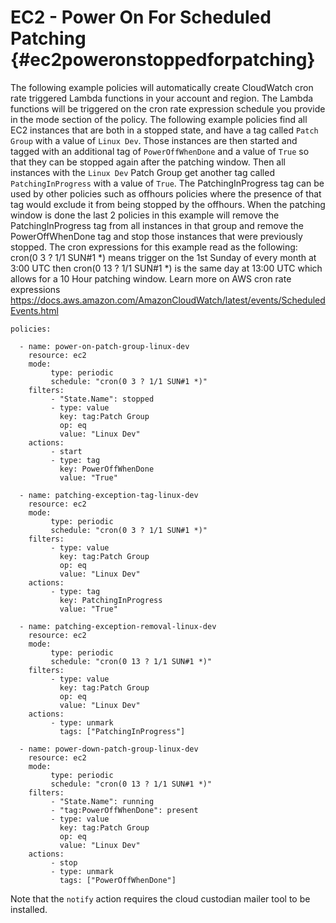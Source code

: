 EC2 - Power On For Scheduled Patching {#ec2poweronstoppedforpatching}
=====================================

The following example policies will automatically create CloudWatch cron
rate triggered Lambda functions in your account and region. The Lambda
functions will be triggered on the cron rate expression schedule you
provide in the mode section of the policy. The following example
policies find all EC2 instances that are both in a stopped state, and
have a tag called `Patch Group` with a value of `Linux Dev`. Those
instances are then started and tagged with an additional tag of
`PowerOffWhenDone` and a value of `True` so that they can be stopped
again after the patching window. Then all instances with the `Linux Dev`
Patch Group get another tag called `PatchingInProgress` with a value of
`True`. The PatchingInProgress tag can be used by other policies such as
offhours policies where the presence of that tag would exclude it from
being stopped by the offhours. When the patching window is done the last
2 policies in this example will remove the PatchingInProgress tag from
all instances in that group and remove the PowerOffWhenDone tag and stop
those instances that were previously stopped. The cron expressions for
this example read as the following: cron(0 3 ? 1/1 SUN\#1 \*) means
trigger on the 1st Sunday of every month at 3:00 UTC then cron(0 13 ?
1/1 SUN\#1 \*) is the same day at 13:00 UTC which allows for a 10 Hour
patching window. Learn more on AWS cron rate expressions
<https://docs.aws.amazon.com/AmazonCloudWatch/latest/events/ScheduledEvents.html>

``` {.yaml}
policies:

  - name: power-on-patch-group-linux-dev
    resource: ec2
    mode:
         type: periodic
         schedule: "cron(0 3 ? 1/1 SUN#1 *)"
    filters:
         - "State.Name": stopped
         - type: value
           key: tag:Patch Group
           op: eq
           value: "Linux Dev"
    actions:
         - start
         - type: tag
           key: PowerOffWhenDone
           value: "True"

  - name: patching-exception-tag-linux-dev
    resource: ec2
    mode:
         type: periodic
         schedule: "cron(0 3 ? 1/1 SUN#1 *)"
    filters:
         - type: value
           key: tag:Patch Group
           op: eq
           value: "Linux Dev"
    actions:
         - type: tag
           key: PatchingInProgress
           value: "True"

  - name: patching-exception-removal-linux-dev
    resource: ec2
    mode:
         type: periodic
         schedule: "cron(0 13 ? 1/1 SUN#1 *)"
    filters:
         - type: value
           key: tag:Patch Group
           op: eq
           value: "Linux Dev"
    actions:
         - type: unmark
           tags: ["PatchingInProgress"]

  - name: power-down-patch-group-linux-dev
    resource: ec2
    mode:
         type: periodic
         schedule: "cron(0 13 ? 1/1 SUN#1 *)"
    filters:
         - "State.Name": running
         - "tag:PowerOffWhenDone": present
         - type: value
           key: tag:Patch Group
           op: eq
           value: "Linux Dev"
    actions:
         - stop
         - type: unmark
           tags: ["PowerOffWhenDone"]
```

Note that the `notify` action requires the cloud custodian mailer tool
to be installed.
